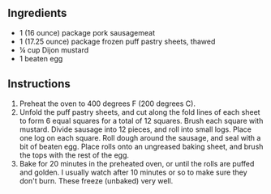 ## Ingredients
* 1 (16 ounce) package pork sausagemeat
* 1 (17.25 ounce) package frozen puff pastry sheets, thawed
* ¼ cup Dijon mustard
* 1 beaten egg

## Instructions
1. Preheat the oven to 400 degrees F (200 degrees C).
1. Unfold the puff pastry sheets, and cut along the fold lines of each sheet to form 6 equal squares for a total of 12 squares. Brush each square with mustard. Divide sausage into 12 pieces, and roll into small logs. Place one log on each square. Roll dough around the sausage, and seal with a bit of beaten egg. Place rolls onto an ungreased baking sheet, and brush the tops with the rest of the egg.
1. Bake for 20 minutes in the preheated oven, or until the rolls are puffed and golden. I usually watch after 10 minutes or so to make sure they don't burn. These freeze (unbaked) very well.
